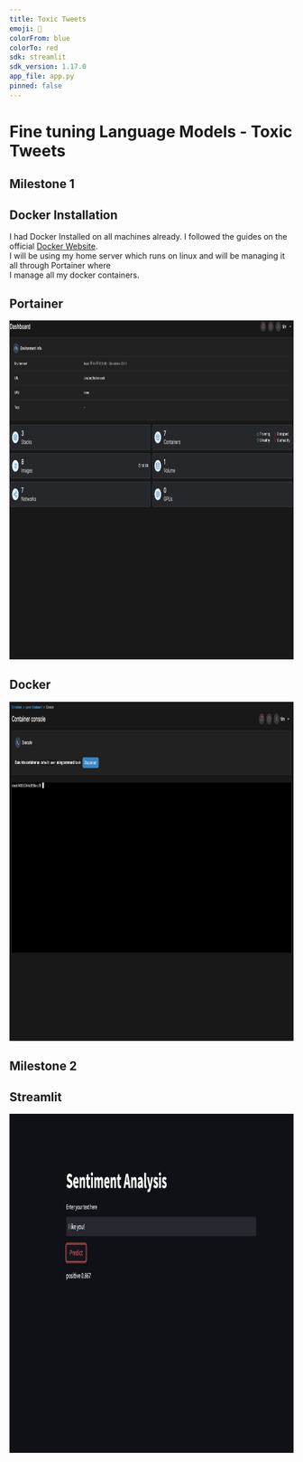 ```yaml
---
title: Toxic Tweets
emoji: 🐍
colorFrom: blue
colorTo: red
sdk: streamlit
sdk_version: 1.17.0
app_file: app.py
pinned: false
---
```

# Fine tuning Language Models - Toxic Tweets

## Milestone 1

## Docker Installation 
I had Docker Installed on all machines already. I followed the guides on the official [Docker Website](https://docs.docker.com/engine/install/ubuntu/).\
I will be using my home server which runs on linux and will be managing it all through Portainer where\
I manage all my docker containers.

## Portainer 

<img src="./public/Portainer.png" alt="Portainer Dashboard"  height="600" title="Portainer">

## Docker 

<img src="./public/ContainerConsole.png" alt="Container Console"  height="600" title="Console">

## Milestone 2

## Streamlit

<img src="./public/App.png" alt="Streamlit"  height="600" title="Streamlit">